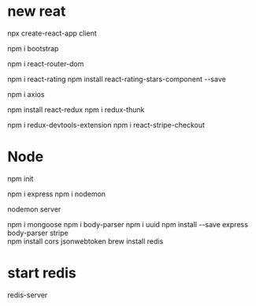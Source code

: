 <!--
 * @Author: G.F
 * @Date: 2021-07-23 23:54:53
 * @LastEditTime: 2021-07-29 22:24:55
 * @LastEditors: your name
 * @Description: In User Settings Edit
 * @FilePath: /React-Node/READEME.md
-->
# new reat
npx create-react-app client

npm i bootstrap

npm i react-router-dom

npm i react-rating
npm install react-rating-stars-component --save

npm i axios
<!-- npm redux react-redux -->
npm install react-redux
npm i redux-thunk

npm i redux-devtools-extension
npm i react-stripe-checkout

# Node

npm init

npm i express
npm i nodemon

nodemon server

npm i mongoose
npm i body-parser
npm i uuid
npm install --save express body-parser stripe  
npm install  cors jsonwebtoken
brew install redis 
# start redis
redis-server
